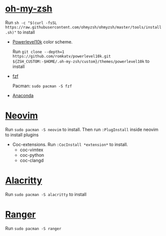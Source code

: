 # [oh-my-zsh](https://github.com/ohmyzsh/ohmyzsh)
Run `sh -c "$(curl -fsSL https://raw.githubusercontent.com/ohmyzsh/ohmyzsh/master/tools/install.sh)"` to install
- [Powerlevel10k](https://github.com/romkatv/powerlevel10k) color scheme.

    Run `git clone --depth=1 https://github.com/romkatv/powerlevel10k.git ${ZSH_CUSTOM:-$HOME/.oh-my-zsh/custom}/themes/powerlevel10k` to install

- [fzf](https://github.com/junegunn/fzf)

    Pacman: `sudo pacman -S fzf`

- [Anaconda](https://www.anaconda.com/)

# [Neovim](https://github.com/neovim/neovim)
Run `sudo pacman -S neovim` to install. Then run `:PlugInstall` inside neovim to install plugins
- Coc-extensions. Run `:CocInstall *extension*` to install.
    + coc-vimtex
    + coc-python
    + coc-clangd

# [Alacritty](https://github.com/alacritty/alacritty)
Run `sudo pacman -S alacritty` to install

# [Ranger](https://github.com/ranger/ranger)
Run `sudo pacman -S ranger`

